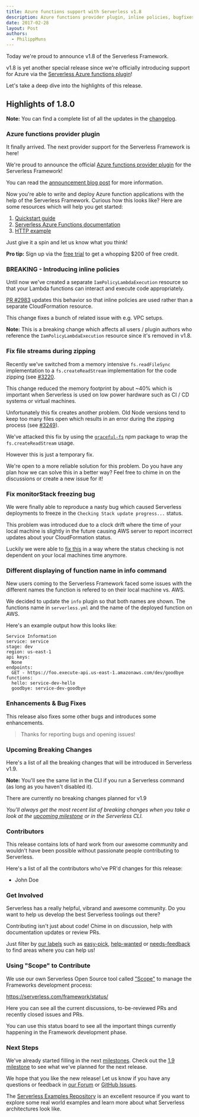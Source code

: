 ```yaml
---
title: Azure functions support with Serverless v1.8
description: Azure functions provider plugin, inline policies, bugfixes and improvements in the Serverless Framework v1.8 release.
date: 2017-02-28
layout: Post
authors:
  - PhilippMuns
---
```


Today we're proud to announce v1.8 of the Serverless Framework.

v1.8 is yet another special release since we're officially introducing support for Azure via the [Serverless Azure functions plugin](https://github.com/serverless/serverless-azure-functions)!

Let's take a deep dive into the highlights of this release.

## Highlights of 1.8.0

**Note:** You can find a complete list of all the updates in the [changelog](https://github.com/serverless/serverless/blob/master/CHANGELOG.md).

### Azure functions provider plugin

It finally arrived. The next provider support for the Serverless Framework is here!

We're proud to announce the official [Azure functions provider plugin](https://github.com/serverless/serverless-azure-functions) for the Serverless Framework!

You can read the [announcement blog post](https://serverless.com/blog/azure-functions-and-possibility/) for more information.

Now you're able to write and deploy Azure function applications with the help of the Serverless Framework. Curious how this looks like? Here are some resources which will help you get started:

1. [Quickstart guide](https://serverless.com/framework/docs/providers/azure/guide/quickstart/)
2. [Serverless Azure Functions documentation](https://serverless.com/framework/docs/providers/azure/)
3. [HTTP example](https://github.com/serverless/examples/tree/master/azure-node-simple-http-endpoint)

Just give it a spin and let us know what you think!

**Pro tip:** Sign up via the [free trial](https://azure.microsoft.com/en-us/free/) to get a whopping $200 of free credit.

### BREAKING - Introducing inline policies

Until now we've created a separate `IamPolicyLambdaExecution` resource so that your Lambda functions can interact and execute code appropriately.

[PR #2983](https://github.com/serverless/serverless/pull/2983) updates this behavior so that inline policies are used rather than a separate CloudFormation resource.

This change fixes a bunch of related issue with e.g. VPC setups.

**Note:** This is a breaking change which affects all users / plugin authors who reference the `IamPolicyLambdaExecution` resource since it's removed in v1.8.

### Fix file streams during zipping

Recently we've switched from a memory intensive `fs.readFileSync` implementation to a `fs.createReadStream` implementation for the code zipping (see [#3220](https://github.com/serverless/serverless/pull/3220/files).

This change reduced the memory footprint by about ~40% which is important when Serverless is used on low power hardware such as CI / CD systems or virtual machines.

Unfortunately this fix creates another problem. Old Node versions tend to keep too many files open which results in an error during the zipping process (see [#3249](https://github.com/serverless/serverless/issues/3249)).

We've attacked this fix by using the [`graceful-fs`](https://github.com/isaacs/node-graceful-fs) npm package to wrap the `fs.createReadStream` usage.

However this is just a temporary fix.

We're open to a more reliable solution for this problem. Do you have any plan how we can solve this in a better way? Feel free to chime in on the discussions or create a new issue for it!

### Fix monitorStack freezing bug

We were finally able to reproduce a nasty bug which caused Serverless deployments to freeze in the `Checking Stack update progress...` status.

This problem was introduced due to a clock drift where the time of your local machine is slightly in the future causing AWS server to report incorrect updates about your CloudFormation status.

Luckily we were able to [fix this](https://github.com/serverless/serverless/pull/3297) in a way where the status checking is not dependent on your local machines time anymore.

### Different displaying of function name in info command

New users coming to the Serverless Framework faced some issues with the different names the function is refered to on their local machine vs. AWS.

We decided to update the `info` plugin so that both names are shown. The functions name in `serverless.yml` and the name of the deployed function on AWS.

Here's an example output how this looks like:

```
Service Information
service: service
stage: dev
region: us-east-1
api keys:
  None
endpoints:
  GET - https://foo.execute-api.us-east-1.amazonaws.com/dev/goodbye
functions:
  hello: service-dev-hello
  goodbye: service-dev-goodbye
```

### Enhancements & Bug Fixes

This release also fixes some other bugs and introduces some enhancements.

> Thanks for reporting bugs and opening issues!

### Upcoming Breaking Changes

Here's a list of all the breaking changes that will be introduced in Serverless v1.9.

**Note:** You'll see the same list in the CLI if you run a Serverless command (as long as you haven't disabled it).

There are currently no breaking changes planned for v1.9

*You'll always get the most recent list of breaking changes when you take a look at the [upcoming milestone](https://github.com/serverless/serverless/milestones) or in the Serverless CLI.*

### Contributors

This release contains lots of hard work from our awesome community and wouldn't have been possible without passionate people contributing to Serverless.

Here's a list of all the contributors who've PR'd changes for this release:

- John Doe

### Get Involved

Serverless has a really helpful, vibrand and awesome community. Do you want to help us develop the best Serverless toolings out there?

Contributing isn't just about code! Chime in on discussion, help with documentation updates or review PRs.

Just filter by [our labels](https://github.com/serverless/serverless/labels) such as [easy-pick](https://github.com/serverless/serverless/issues?q=is%3Aopen+is%3Aissue+label%3Astatus%2Feasy-pick), [help-wanted](https://github.com/serverless/serverless/issues?q=is%3Aopen+is%3Aissue+label%3Astatus%2Fhelp-wanted) or [needs-feedback](https://github.com/serverless/serverless/labels/stage%2Fneeds-feedback) to find areas where you can help us!

### Using "Scope" to Contribute

We use our own Serverless Open Source tool called ["Scope"](https://github.com/serverless/scope) to manage the Frameworks development process:

https://serverless.com/framework/status/

Here you can see all the current discussions, to-be-reviewed PRs and recently closed issues and PRs.

You can use this status board to see all the important things currently happening in the Framework development phase.

### Next Steps

We've already started filling in the next [milestones](https://github.com/serverless/serverless/milestones). Check out the [1.9 milestone](https://github.com/serverless/serverless/milestone/24) to see what we've planned for the next release.

We hope that you like the new release! Let us know if you have any questions or feedback in [our Forum](http://forum.serverless.com/) or [GitHub Issues](https://github.com/serverless/serverless/issues).

The [Serverless Examples Repository](https://github.com/serverless/examples) is an excellent resource if you want to explore some real world examples and learn more about what Serverless architectures look like.
